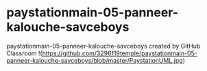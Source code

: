 # paystationmain-05-panneer-kalouche-savceboys
paystationmain-05-panneer-kalouche-savceboys created by GitHub Classroom
!(https://github.com/3296f19temple/paystationmain-05-panneer-kalouche-savceboys/blob/master/PaystationUML.jpg)
